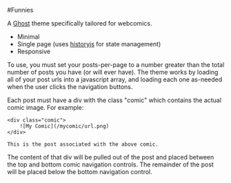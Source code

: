 #Funnies

A [Ghost](http://ghost.org) theme specifically tailored for webcomics.

- Minimal
- Single page (uses [historyjs](http://historyjs.net) for state management)
- Responsive

To use, you must set your posts-per-page to a number greater than the total number of posts you have (or will ever have). The theme works by loading all of your post urls into a javascript array, and loading each one as-needed when the user clicks the navigation buttons.

Each post must have a div with the class "comic" which contains the actual comic image. For example:

    <div class="comic">
        ![My Comic](/mycomic/url.png)
    </div>
    
    This is the post associated with the above comic.

The content of that div will be pulled out of the post and placed between the top and bottom comic navigation controls. The remainder of the post will be placed below the bottom navigation control.
